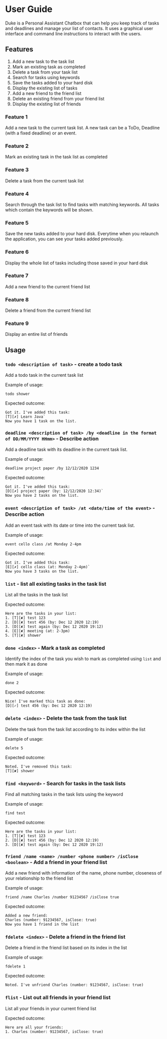 # User Guide
Duke is a Personal Assistant Chatbox that can help you keep track of tasks 
and deadlines and manage your list of contacts. It uses a graphical user interface and
command line instructions to interact with the users.
## Features 
1. Add a new task to the task list
2. Mark an existing task as completed
3. Delete a task from your task list
4. Search for tasks using keywords
5. Save the tasks added to your hard disk
6. Display the existing list of tasks
7. Add a new friend to the friend list
8. Delete an existing friend from your friend list
9. Display the existing list of friends

### Feature 1
Add a new task to the current task list. A new task can be a ToDo, Deadline 
(with a fixed deadline) or an event. 

### Feature 2
Mark an existing task in the task list as completed

### Feature 3
Delete a task from the current task list

### Feature 4
Search through the task list to find tasks with matching keywords. All tasks which contain the 
keywords will be shown.

### Feature 5
Save the new tasks added to your hard disk. Everytime when you relaunch the application, you can 
see your tasks added previously.

### Feature 6
Display the whole list of tasks including those saved in your hard disk
### Feature 7
Add a new friend to the current friend list
### Feature 8
Delete a friend from the current friend list
### Feature 9
Display an entire list of friends
## Usage

### `todo <description of task>` - create a todo task

Add a todo task in the current task list

Example of usage: 

`todo shower`

Expected outcome:
```
Got it. I've added this task:
[T][✗] Learn Java`
Now you have 1 task on the list.
```
### `deadline <description of task> /by <deadline in the format of DD/MM/YYYY HHmm>` - Describe action

Add a deadline task with its deadline in the current task list.

Example of usage: 

`deadline project paper /by 12/12/2020 1234`

Expected outcome:
```
Got it. I've added this task:
[D][✗] project paper (by: 12/12/2020 12:34)`
Now you have 2 tasks on the list.
```
### `event <description of task> /at <date/time of the event>` - Describe action

Add an event task with its date or time into the current task list.

Example of usage: 

`event cello class /at Monday 2-4pm`

Expected outcome:

```
Got it. I've added this task:
[E][✗] cello class (at: Monday 2-4pm)`
Now you have 3 tasks on the list.
```
### `list` - list all existing tasks in the task list

List all the tasks in the task list

Expected outcome:
```
Here are the tasks in your list:
1. [T][✘] test 123
2. [D][✘] test 456 (by: Dec 12 2020 12:19)
3. [D][✘] test again (by: Dec 12 2020 19:12)
4. [E][✘] meeting (at: 2-3pm)
5. [T][✘] shower
```
### `done <index>` - Mark a task as completed

Identify the index of the task you wish to mark as completed using `list`
and then mark it as done

Example of usage: 

`done 2`

Expected outcome:

```
Nice! I've marked this task as done:
[D][✓] test 456 (by: Dec 12 2020 12:19)
```
### `delete <index>` - Delete the task from the task list

Delete the task from the task list according to its index within the list

Example of usage: 

`delete 5`

Expected outcome:
```
Noted. I've removed this task:
[T][✘] shower
```
### `find <keyword>` - Search for tasks in the task lists

Find all matching tasks in the task lists using the keyword

Example of usage: 

`find test`

Expected outcome:

```
Here are the tasks in your list:
1. [T][✘] test 123
2. [D][✘] test 456 (by: Dec 12 2020 12:19)
3. [D][✘] test again (by: Dec 12 2020 19:12)
```
### `friend /name <name> /number <phone number> /isClose <boolean>` - Add a friend in your friend list

Add a new friend with information of the name, phone number, closeness of your relationship to the friend
list

Example of usage: 

`friend /name Charles /number 91234567 /isClose true`

Expected outcome:

```
Added a new friend:
Charles (number: 91234567, isClose: true)
Now you have 1 friend in the list
```
### `fdelete <index>` - Delete a friend in the friend list

Delete a friend in the friend list based on its index in the list

Example of usage: 

`fdelete 1`

Expected outcome:

```
Noted. I've unfriend Charles (number: 91234567, isClose: true)
```
### `flist` - List out all friends in your friend list

List all your friends in your current friend list

Expected outcome:

```
Here are all your friends:
1. Charles (number: 91234567, isClose: true)
```